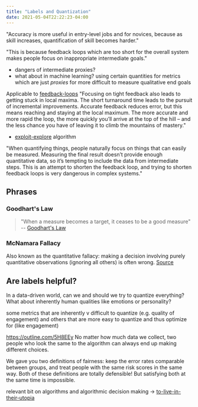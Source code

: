 ```yaml
---
title: "Labels and Quantization"
date: 2021-05-04T22:22:23-04:00
---
```


"Accuracy is more useful in entry-level jobs and for novices, because as skill increases, quantification of skill becomes harder."

"This is because feedback loops which are too short for the overall system makes people focus on inappropriate intermediate goals."
* dangers of intermediate proxies?
* what about in machine learning? using certain quantities for metrics which are just *proxies* for more difficult to measure qualitative end goals

Applicable to [feedback-loops](/thoughts/feedback-loops)
"Focusing on tight feedback also leads to getting stuck in local maxima. The short turnaround time leads to the pursuit of incremental improvements. Accurate feedback reduces error, but this means reaching and staying at the local maximum. The more accurate and more rapid the loop, the more quickly you’ll arrive at the top of the hill – and the less chance you have of leaving it to climb the mountains of mastery."
* [exploit-explore](/thoughts/exploit-explore) algorithm 

"When quantifying things, people naturally focus on things that can easily be measured. Measuring the final result doesn’t provide enough quantitative data, so it’s tempting to include the data from intermediate steps. This is an attempt to shorten the feedback loop, and trying to shorten feedback loops is very dangerous in complex systems."

## Phrases

### Goodhart's Law
> "When a measure becomes a target, it ceases to be a good measure" -- [Goodhart's Law](https://en.wikipedia.org/wiki/Goodhart%27s_law)

### McNamara Fallacy
Also known as the quantitative fallacy: making a decision involving purely quantitative observations (ignoring all others) is often wrong. [Source](https://en.wikipedia.org/wiki/McNamara_fallacy)

## Are labels helpful? 
In a data-driven world, can we and should we try to quantize everything? What about inherently human qualities like emotions or personality?

some metrics that are inherently v difficult to quantize (e.g. quality of engagement) and others that are more easy to quantize and thus optimize for (like engagement)

https://outline.com/5H8EEy
No matter how much data we collect, two people who look the same to the algorithm can always end up making different choices.

We gave you two definitions of fairness: keep the error rates comparable between groups, and treat people with the same risk scores in the same way. Both of these definitions are totally defensible! But satisfying both at the same time is impossible.

relevant bit on algorithms and algorithmic decision making -> [to-live-in-their-utopia](/thoughts/articles/to-live-in-their-utopia)